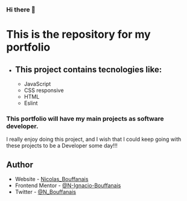 ### Hi there 👋 

# This is the repository for my portfolio

* ## This project contains tecnologies like:
    * JavaScript
    * CSS responsive
    * HTML
    * Eslint
### This portfolio will have my main projects as software developer. 

I really enjoy doing this project, and I wish that I could keep going with these projects to be a Developer some day!!!

## Author

- Website - [Nicolas_Bouffanais](https://n-ignacio-bouffanais.github.io/Nicolas_Bouffanais/src/)
- Frontend Mentor - [@N-Ignacio-Bouffanais](https://www.frontendmentor.io/profile/N-Ignacio-Bouffanais)
- Twitter - [@N_Bouffanais](https://twitter.com/N_Bouffanais)


